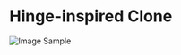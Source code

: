 # Hinge-inspired Clone

<img src='https://i.imgur.com/V3vt1R0.png' title='Image Sample' width='' alt='Image Sample' />
